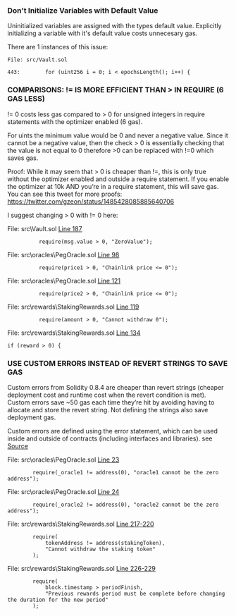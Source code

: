 ### Don't Initialize Variables with Default Value
Uninitialized variables are assigned with the types default value.
Explicitly initializing a variable with it's default value costs unnecesary gas.

There are 1 instances of this issue:
```
File: src/Vault.sol

443:        for (uint256 i = 0; i < epochsLength(); i++) {
```



### COMPARISONS: != IS MORE EFFICIENT THAN > IN REQUIRE (6 GAS LESS)
!= 0 costs less gas compared to > 0 for unsigned integers in require statements with the optimizer enabled (6 gas).

For uints the minimum value would be 0 and never a negative value. Since it cannot be a negative value, then the check > 0 is essentially checking that the value is not equal to 0 therefore >0 can be replaced with !=0 which saves gas.

Proof: While it may seem that > 0 is cheaper than !=, this is only true without the optimizer enabled and outside a require statement. If you enable the optimizer at 10k AND you’re in a require statement, this will save gas. You can see this tweet for more proofs: https://twitter.com/gzeon/status/1485428085885640706

I suggest changing > 0 with != 0 here:

File: src\Vault.sol [Line 187]()
```
          require(msg.value > 0, "ZeroValue");
```
File: src\oracles\PegOracle.sol [Line 98]()
```
          require(price1 > 0, "Chainlink price <= 0");
```
File: src\oracles\PegOracle.sol [Line 121]()
```
          require(price2 > 0, "Chainlink price <= 0");
```
File: src\rewards\StakingRewards.sol [Line 119]()
```
          require(amount > 0, "Cannot withdraw 0");
```
File: src\rewards\StakingRewards.sol [Line 134]()
```
if (reward > 0) {
```

### USE CUSTOM ERRORS INSTEAD OF REVERT STRINGS TO SAVE GAS
Custom errors from Solidity 0.8.4 are cheaper than revert strings (cheaper deployment cost and runtime cost when the revert condition is met).
Custom errors save ~50 gas each time they’re hit by avoiding having to allocate and store the revert string. Not defining the strings also save deployment gas.

Custom errors are defined using the error statement, which can be used inside and outside of contracts (including interfaces and libraries).
see [Source](https://blog.soliditylang.org/2021/04/21/custom-errors/)

File: src\oracles\PegOracle.sol [Line 23]()
```
        require(_oracle1 != address(0), "oracle1 cannot be the zero address");
```
File: src\oracles\PegOracle.sol [Line 24]()
```
        require(_oracle2 != address(0), "oracle2 cannot be the zero address");
```
File: src\rewards\StakingRewards.sol [Line 217-220]()
```
        require(
            tokenAddress != address(stakingToken),
            "Cannot withdraw the staking token"
        );
```
File: src\rewards\StakingRewards.sol [Line 226-229]()
```
        require(
            block.timestamp > periodFinish,
            "Previous rewards period must be complete before changing the duration for the new period"
        );
```
